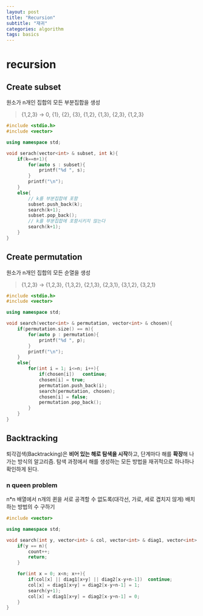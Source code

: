 ```yaml
---
layout: post
title: "Recursion"
subtitle: "재귀"
categories: algorithm
tags: basics
---
```


# recursion  
## Create subset  
원소가 n개인 집합의 모든 부분집합을 생성
> {1,2,3} -> 0, {1}, {2}, {3}, {1,2}, {1,3}, {2,3}, {1,2,3}

```C++
#include <stdio.h>
#include <vector>

using namespace std;

void serach(vector<int> & subset, int k){
    if(k==n+1){
        for(auto s : subset){
            printf("%d ", s);
        }
        printf("\n");
    }
    else{
        // k를 부분집합에 포함
        subset.push_back(k);
        search(k+1);
        subset.pop_back();
        // k를 부분집합에 포함시키지 않는다
        search(k+1);
    }
}
```

## Create permutation  
원소가 n개인 집합의 모든 순열을 생성  
> {1,2,3} -> {1,2,3}, {1,3,2}, {2,1,3}, {2,3,1}, {3,1,2}, {3,2,1}  

```C++
#include <stdio.h>
#include <vector>

using namespace std;

void search(vector<int> & permutation, vector<int> & chosen){
    if(permutation.size() == n){
        for(auto p : permutation){
            printf("%d ", p);
        }
        printf("\n");
    }
    else{
        for(int i = 1; i<=n; i++){
            if(chosen[i])   continue;
            chosen[i] = true;
            permutation.push_back(i);
            search(permutation, chosen);
            chosen[i] = false;
            permutation.pop_back();
        }
    }
}
```

## Backtracking  
퇴각검색(Backtracking)은 **비어 있는 해로 탐색을 시작**하고, 단계마다 해를 **확장**해 나가는 방식의 알고리즘. 탐색 과정에서 해를 생성하는 모든 방법을 재귀적으로 하나하나 확인하게 된다.  

### n queen problem  
n*n 배열에서 n개의 퀸을 서로 공격할 수 없도록(대각선, 가로, 세로 겹치지 않게) 배치하는 방법의 수 구하기
```C++
#include <vector>

using namespace std;

void search(int y, vector<int> & col, vector<int> & diag1, vector<int> & diag2){
    if(y == n){
        count++;
        return;
    }

    for(int x = 0; x<n; x++){
        if(col[x] || diag1[x+y] || diag2[x-y+n-1])  continue;
        col[x] = diag1[x+y] = diag2[x-y+n-1] = 1;
        search(y+1);
        col[x] = diag1[x+y] = diag2[x-y+n-1] = 0;
    }
}
```  
